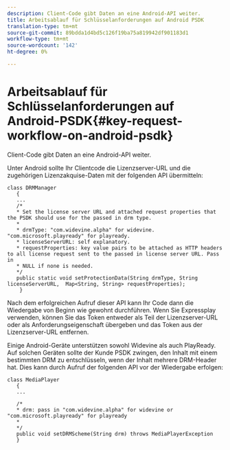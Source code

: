 ```yaml
---
description: Client-Code gibt Daten an eine Android-API weiter.
title: Arbeitsablauf für Schlüsselanforderungen auf Android PSDK
translation-type: tm+mt
source-git-commit: 89bdda1d4bd5c126f19ba75a819942df901183d1
workflow-type: tm+mt
source-wordcount: '142'
ht-degree: 0%

---
```



# Arbeitsablauf für Schlüsselanforderungen auf Android-PSDK{#key-request-workflow-on-android-psdk}

Client-Code gibt Daten an eine Android-API weiter.

Unter Android sollte Ihr Clientcode die Lizenzserver-URL und die zugehörigen Lizenzakquise-Daten mit der folgenden API übermitteln:

```
class DRMManager 
   { 
   ... 
   /* 
   * Set the license server URL and attached request properties that the PSDK should use for the passed in drm type.  
   * 
   * drmType: "com.widevine.alpha" for widevine. "com.microsoft.playready" for playready. 
   * licenseServerURL: self explanatory.  
   * requestProperties: key value pairs to be attached as HTTP headers to all license request sent to the passed in license server URL. Pass in 
   * NULL if none is needed.  
   */ 
   public static void setProtectionData(String drmType, String licenseServerURL,  Map<String, String> requestProperties); 
    }
```

Nach dem erfolgreichen Aufruf dieser API kann Ihr Code dann die Wiedergabe von Beginn wie gewohnt durchführen. Wenn Sie Expressplay verwenden, können Sie das Token entweder als Teil der Lizenzserver-URL oder als Anforderungseigenschaft übergeben und das Token aus der Lizenzserver-URL entfernen.

Einige Android-Geräte unterstützen sowohl Widevine als auch PlayReady. Auf solchen Geräten sollte der Kunde PSDK zwingen, den Inhalt mit einem bestimmten DRM zu entschlüsseln, wenn der Inhalt mehrere DRM-Header hat. Dies kann durch Aufruf der folgenden API vor der Wiedergabe erfolgen:

```
class MediaPlayer 
   { 
   ... 
    
   /* 
   * drm: pass in "com.widevine.alpha" for widevine or "com.microsoft.playready" for playready 
   * 
   */ 
   public void setDRMScheme(String drm) throws MediaPlayerException 
   }
```

